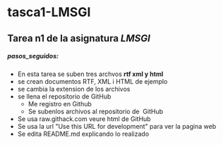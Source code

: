 # tasca1-LMSGI
## Tarea n1 de la asignatura _LMSGI_
##### pasos_seguidos:
* En esta tarea se suben tres archvos __rtf xml y html__
* se crean documentos RTF, XML i HTML de ejemplo
* se cambia la extension de los archivos
* se llena el repositorio de GitHub 
  * Me registro en  Github
  * Se subenlos archivos al repositorio de  GitHub 
* Se usa raw.githack.com  veure html de GitHub
 * Se usa la url  "Use this URL for development" para ver la pagina web
* Se edita README.md explicando lo realizado
